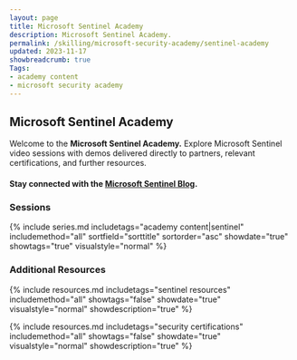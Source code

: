 ```yaml
---
layout: page
title: Microsoft Sentinel Academy
description: Microsoft Sentinel Academy.
permalink: /skilling/microsoft-security-academy/sentinel-academy
updated: 2023-11-17
showbreadcrumb: true
Tags:
- academy content
- microsoft security academy
---
```


## Microsoft Sentinel Academy
Welcome to the **Microsoft Sentinel Academy.** Explore Microsoft Sentinel video sessions with demos delivered directly to partners, relevant certifications, and further resources.

#### Stay connected with the [Microsoft Sentinel Blog](https://techcommunity.microsoft.com/t5/microsoft-sentinel-blog/bg-p/MicrosoftSentinelBlog).

### Sessions
{% include series.md 
    includetags="academy content|sentinel" includemethod="all" 
    sortfield="sorttitle" sortorder="asc" showdate="true" showtags="true" 
    visualstyle="normal" 
%}

### Additional Resources

{% include resources.md 
    includetags="sentinel resources"
    includemethod="all" 
    showtags="false" 
    showdate="true" 
    visualstyle="normal" 
    showdescription="true"
%}

{% include resources.md 
    includetags="security certifications"
    includemethod="all" 
    showtags="false" 
    showdate="true" 
    visualstyle="normal" 
    showdescription="true"
%}